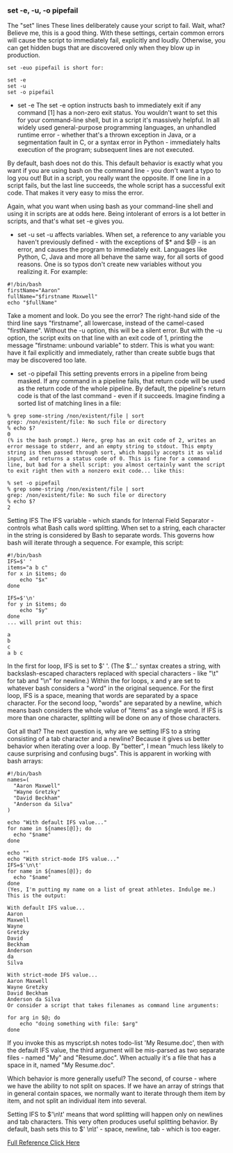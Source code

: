 ### set -e, -u, -o pipefail

The "set" lines
These lines deliberately cause your script to fail. Wait, what? Believe me, this is a good thing. With these settings, certain common errors will cause the script to immediately fail, explicitly and loudly. Otherwise, you can get hidden bugs that are discovered only when they blow up in production.

```
set -euo pipefail is short for:

set -e
set -u
set -o pipefail
```


* set -e
The set -e option instructs bash to immediately exit if any command [1] has a non-zero exit status. You wouldn't want to set this for your command-line shell, but in a script it's massively helpful. In all widely used general-purpose programming languages, an unhandled runtime error - whether that's a thrown exception in Java, or a segmentation fault in C, or a syntax error in Python - immediately halts execution of the program; subsequent lines are not executed.

By default, bash does not do this. This default behavior is exactly what you want if you are using bash on the command line - you don't want a typo to log you out! But in a script, you really want the opposite. If one line in a script fails, but the last line succeeds, the whole script has a successful exit code. That makes it very easy to miss the error.

Again, what you want when using bash as your command-line shell and using it in scripts are at odds here. Being intolerant of errors is a lot better in scripts, and that's what set -e gives you.

* set -u
set -u affects variables. When set, a reference to any variable you haven't previously defined - with the exceptions of $* and $@ - is an error, and causes the program to immediately exit. Languages like Python, C, Java and more all behave the same way, for all sorts of good reasons. One is so typos don't create new variables without you realizing it. For example:
```
#!/bin/bash
firstName="Aaron"
fullName="$firstname Maxwell"
echo "$fullName"
```
Take a moment and look. Do you see the error? The right-hand side of the third line says "firstname", all lowercase, instead of the camel-cased "firstName". Without the -u option, this will be a silent error. But with the -u option, the script exits on that line with an exit code of 1, printing the message "firstname: unbound variable" to stderr. This is what you want: have it fail explicitly and immediately, rather than create subtle bugs that may be discovered too late.


* set -o pipefail
This setting prevents errors in a pipeline from being masked. If any command in a pipeline fails, that return code will be used as the return code of the whole pipeline. By default, the pipeline's return code is that of the last command - even if it succeeds. Imagine finding a sorted list of matching lines in a file:
```
% grep some-string /non/existent/file | sort
grep: /non/existent/file: No such file or directory
% echo $?
0
(% is the bash prompt.) Here, grep has an exit code of 2, writes an error message to stderr, and an empty string to stdout. This empty string is then passed through sort, which happily accepts it as valid input, and returns a status code of 0. This is fine for a command line, but bad for a shell script: you almost certainly want the script to exit right then with a nonzero exit code... like this:

% set -o pipefail
% grep some-string /non/existent/file | sort
grep: /non/existent/file: No such file or directory
% echo $?
2
```
Setting IFS
The IFS variable - which stands for Internal Field Separator - controls what Bash calls word splitting. When set to a string, each character in the string is considered by Bash to separate words. This governs how bash will iterate through a sequence. For example, this script:

```
#!/bin/bash
IFS=$' '
items="a b c"
for x in $items; do
    echo "$x"
done

IFS=$'\n'
for y in $items; do
    echo "$y"
done
... will print out this:

a
b
c
a b c
```
In the first for loop, IFS is set to $' '. (The $'...' syntax creates a string, with backslash-escaped characters replaced with special characters - like "\t" for tab and "\n" for newline.) Within the for loops, x and y are set to whatever bash considers a "word" in the original sequence. For the first loop, IFS is a space, meaning that words are separated by a space character. For the second loop, "words" are separated by a newline, which means bash considers the whole value of "items" as a single word. If IFS is more than one character, splitting will be done on any of those characters.

Got all that? The next question is, why are we setting IFS to a string consisting of a tab character and a newline? Because it gives us better behavior when iterating over a loop. By "better", I mean "much less likely to cause surprising and confusing bugs". This is apparent in working with bash arrays:
```
#!/bin/bash
names=(
  "Aaron Maxwell"
  "Wayne Gretzky"
  "David Beckham"
  "Anderson da Silva"
)

echo "With default IFS value..."
for name in ${names[@]}; do
  echo "$name"
done

echo ""
echo "With strict-mode IFS value..."
IFS=$'\n\t'
for name in ${names[@]}; do
  echo "$name"
done
(Yes, I'm putting my name on a list of great athletes. Indulge me.) This is the output:

With default IFS value...
Aaron
Maxwell
Wayne
Gretzky
David
Beckham
Anderson
da
Silva

With strict-mode IFS value...
Aaron Maxwell
Wayne Gretzky
David Beckham
Anderson da Silva
Or consider a script that takes filenames as command line arguments:

for arg in $@; do
    echo "doing something with file: $arg"
done
```
If you invoke this as myscript.sh notes todo-list 'My Resume.doc', then with the default IFS value, the third argument will be mis-parsed as two separate files - named "My" and "Resume.doc". When actually it's a file that has a space in it, named "My Resume.doc".

Which behavior is more generally useful? The second, of course - where we have the ability to not split on spaces. If we have an array of strings that in general contain spaces, we normally want to iterate through them item by item, and not split an individual item into several.

Setting IFS to $'\n\t' means that word splitting will happen only on newlines and tab characters. This very often produces useful splitting behavior. By default, bash sets this to $' \n\t' - space, newline, tab - which is too eager.

[Full Reference Click Here](http://redsymbol.net/articles/unofficial-bash-strict-mode/)